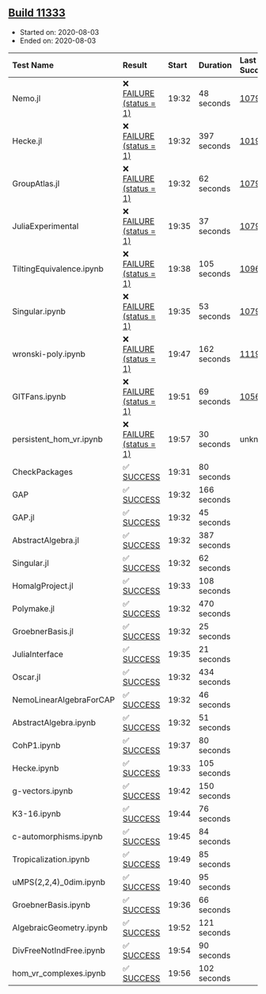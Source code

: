 ## [Build 11333](https://oscarci.mathematik.uni-kl.de/job/oscar/11333/)

* Started on: 2020-08-03
* Ended on: 2020-08-03

| Test Name    | Result | Start | Duration | Last Success | First Failure |
|:-------------|:-------|:------|:---------|:-------------|:--------------|
| Nemo.jl | ❌ [FAILURE (status = 1)](https://oscarci.mathematik.uni-kl.de/job/oscar/11333/artifact/logs/build-11333/Nemo.jl.log) | 19:32 | 48 seconds | [10790](https://oscarci.mathematik.uni-kl.de/job/oscar/10790/) | [10791](https://oscarci.mathematik.uni-kl.de/job/oscar/10791/) |
| Hecke.jl | ❌ [FAILURE (status = 1)](https://oscarci.mathematik.uni-kl.de/job/oscar/11333/artifact/logs/build-11333/Hecke.jl.log) | 19:32 | 397 seconds | [10197](https://oscarci.mathematik.uni-kl.de/job/oscar/10197/) | [10198](https://oscarci.mathematik.uni-kl.de/job/oscar/10198/) |
| GroupAtlas.jl | ❌ [FAILURE (status = 1)](https://oscarci.mathematik.uni-kl.de/job/oscar/11333/artifact/logs/build-11333/GroupAtlas.jl.log) | 19:32 | 62 seconds | [10790](https://oscarci.mathematik.uni-kl.de/job/oscar/10790/) | [10791](https://oscarci.mathematik.uni-kl.de/job/oscar/10791/) |
| JuliaExperimental | ❌ [FAILURE (status = 1)](https://oscarci.mathematik.uni-kl.de/job/oscar/11333/artifact/logs/build-11333/JuliaExperimental.log) | 19:35 | 37 seconds | [10790](https://oscarci.mathematik.uni-kl.de/job/oscar/10790/) | [10791](https://oscarci.mathematik.uni-kl.de/job/oscar/10791/) |
| TiltingEquivalence.ipynb | ❌ [FAILURE (status = 1)](https://oscarci.mathematik.uni-kl.de/job/oscar/11333/artifact/logs/build-11333/TiltingEquivalence.ipynb.log) | 19:38 | 105 seconds | [10962](https://oscarci.mathematik.uni-kl.de/job/oscar/10962/) | [10963](https://oscarci.mathematik.uni-kl.de/job/oscar/10963/) |
| Singular.ipynb | ❌ [FAILURE (status = 1)](https://oscarci.mathematik.uni-kl.de/job/oscar/11333/artifact/logs/build-11333/Singular.ipynb.log) | 19:35 | 53 seconds | [10790](https://oscarci.mathematik.uni-kl.de/job/oscar/10790/) | [10791](https://oscarci.mathematik.uni-kl.de/job/oscar/10791/) |
| wronski-poly.ipynb | ❌ [FAILURE (status = 1)](https://oscarci.mathematik.uni-kl.de/job/oscar/11333/artifact/logs/build-11333/wronski-poly.ipynb.log) | 19:47 | 162 seconds | [11192](https://oscarci.mathematik.uni-kl.de/job/oscar/11192/) | [11193](https://oscarci.mathematik.uni-kl.de/job/oscar/11193/) |
| GITFans.ipynb | ❌ [FAILURE (status = 1)](https://oscarci.mathematik.uni-kl.de/job/oscar/11333/artifact/logs/build-11333/GITFans.ipynb.log) | 19:51 | 69 seconds | [10566](https://oscarci.mathematik.uni-kl.de/job/oscar/10566/) | [10567](https://oscarci.mathematik.uni-kl.de/job/oscar/10567/) |
| persistent_hom_vr.ipynb | ❌ [FAILURE (status = 1)](https://oscarci.mathematik.uni-kl.de/job/oscar/11333/artifact/logs/build-11333/persistent_hom_vr.ipynb.log) | 19:57 | 30 seconds | unknown | unknown |
| CheckPackages | ✅ [SUCCESS](https://oscarci.mathematik.uni-kl.de/job/oscar/11333/artifact/logs/build-11333/CheckPackages.log) | 19:31 | 80 seconds |  |  |
| GAP | ✅ [SUCCESS](https://oscarci.mathematik.uni-kl.de/job/oscar/11333/artifact/logs/build-11333/GAP.log) | 19:32 | 166 seconds |  |  |
| GAP.jl | ✅ [SUCCESS](https://oscarci.mathematik.uni-kl.de/job/oscar/11333/artifact/logs/build-11333/GAP.jl.log) | 19:32 | 45 seconds |  |  |
| AbstractAlgebra.jl | ✅ [SUCCESS](https://oscarci.mathematik.uni-kl.de/job/oscar/11333/artifact/logs/build-11333/AbstractAlgebra.jl.log) | 19:32 | 387 seconds |  |  |
| Singular.jl | ✅ [SUCCESS](https://oscarci.mathematik.uni-kl.de/job/oscar/11333/artifact/logs/build-11333/Singular.jl.log) | 19:32 | 62 seconds |  |  |
| HomalgProject.jl | ✅ [SUCCESS](https://oscarci.mathematik.uni-kl.de/job/oscar/11333/artifact/logs/build-11333/HomalgProject.jl.log) | 19:33 | 108 seconds |  |  |
| Polymake.jl | ✅ [SUCCESS](https://oscarci.mathematik.uni-kl.de/job/oscar/11333/artifact/logs/build-11333/Polymake.jl.log) | 19:32 | 470 seconds |  |  |
| GroebnerBasis.jl | ✅ [SUCCESS](https://oscarci.mathematik.uni-kl.de/job/oscar/11333/artifact/logs/build-11333/GroebnerBasis.jl.log) | 19:32 | 25 seconds |  |  |
| JuliaInterface | ✅ [SUCCESS](https://oscarci.mathematik.uni-kl.de/job/oscar/11333/artifact/logs/build-11333/JuliaInterface.log) | 19:35 | 21 seconds |  |  |
| Oscar.jl | ✅ [SUCCESS](https://oscarci.mathematik.uni-kl.de/job/oscar/11333/artifact/logs/build-11333/Oscar.jl.log) | 19:32 | 434 seconds |  |  |
| NemoLinearAlgebraForCAP | ✅ [SUCCESS](https://oscarci.mathematik.uni-kl.de/job/oscar/11333/artifact/logs/build-11333/NemoLinearAlgebraForCAP.log) | 19:32 | 46 seconds |  |  |
| AbstractAlgebra.ipynb | ✅ [SUCCESS](https://oscarci.mathematik.uni-kl.de/job/oscar/11333/artifact/logs/build-11333/AbstractAlgebra.ipynb.log) | 19:32 | 51 seconds |  |  |
| CohP1.ipynb | ✅ [SUCCESS](https://oscarci.mathematik.uni-kl.de/job/oscar/11333/artifact/logs/build-11333/CohP1.ipynb.log) | 19:37 | 80 seconds |  |  |
| Hecke.ipynb | ✅ [SUCCESS](https://oscarci.mathematik.uni-kl.de/job/oscar/11333/artifact/logs/build-11333/Hecke.ipynb.log) | 19:33 | 105 seconds |  |  |
| g-vectors.ipynb | ✅ [SUCCESS](https://oscarci.mathematik.uni-kl.de/job/oscar/11333/artifact/logs/build-11333/g-vectors.ipynb.log) | 19:42 | 150 seconds |  |  |
| K3-16.ipynb | ✅ [SUCCESS](https://oscarci.mathematik.uni-kl.de/job/oscar/11333/artifact/logs/build-11333/K3-16.ipynb.log) | 19:44 | 76 seconds |  |  |
| c-automorphisms.ipynb | ✅ [SUCCESS](https://oscarci.mathematik.uni-kl.de/job/oscar/11333/artifact/logs/build-11333/c-automorphisms.ipynb.log) | 19:45 | 84 seconds |  |  |
| Tropicalization.ipynb | ✅ [SUCCESS](https://oscarci.mathematik.uni-kl.de/job/oscar/11333/artifact/logs/build-11333/Tropicalization.ipynb.log) | 19:49 | 85 seconds |  |  |
| uMPS(2,2,4)_0dim.ipynb | ✅ [SUCCESS](https://oscarci.mathematik.uni-kl.de/job/oscar/11333/artifact/logs/build-11333/uMPS-2-2-4-_0dim.ipynb.log) | 19:40 | 95 seconds |  |  |
| GroebnerBasis.ipynb | ✅ [SUCCESS](https://oscarci.mathematik.uni-kl.de/job/oscar/11333/artifact/logs/build-11333/GroebnerBasis.ipynb.log) | 19:36 | 66 seconds |  |  |
| AlgebraicGeometry.ipynb | ✅ [SUCCESS](https://oscarci.mathematik.uni-kl.de/job/oscar/11333/artifact/logs/build-11333/AlgebraicGeometry.ipynb.log) | 19:52 | 121 seconds |  |  |
| DivFreeNotIndFree.ipynb | ✅ [SUCCESS](https://oscarci.mathematik.uni-kl.de/job/oscar/11333/artifact/logs/build-11333/DivFreeNotIndFree.ipynb.log) | 19:54 | 90 seconds |  |  |
| hom_vr_complexes.ipynb | ✅ [SUCCESS](https://oscarci.mathematik.uni-kl.de/job/oscar/11333/artifact/logs/build-11333/hom_vr_complexes.ipynb.log) | 19:56 | 102 seconds |  |  |
